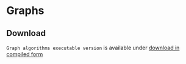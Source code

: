 # Graphs


## Download ###

`Graph algorithms executable version` is available under
[download in compiled form](https://github.com/pi0trek8/Graphs/releases/tag/incidence-matrix)
